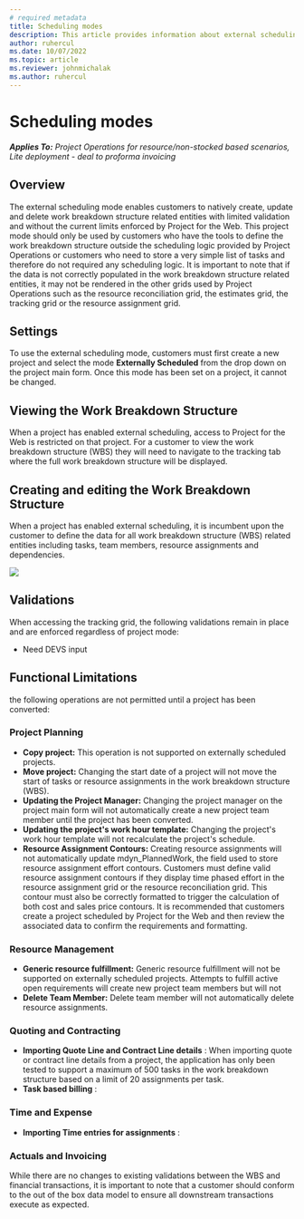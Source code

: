 ```yaml
---
# required metadata
title: Scheduling modes
description: This article provides information about external scheduling. 
author: ruhercul
ms.date: 10/07/2022
ms.topic: article
ms.reviewer: johnmichalak
ms.author: ruhercul
---
```


# Scheduling modes

_**Applies To:** Project Operations for resource/non-stocked based scenarios, Lite deployment - deal to proforma invoicing_

## Overview

The external scheduling mode enables customers to natively create, update and delete work breakdown structure related entities with limited validation and without the current limits enforced by Project for the Web. This project mode should only be used by customers who have the tools to define the work breakdown structure outside the scheduling logic provided by Project Operations or customers who need to store a very simple list of tasks and therefore do not required any scheduling logic. It is important to note that if the data is not correctly populated in the work breakdown structure related entities, it may not be rendered in the other grids used by Project Operations such as the resource reconciliation grid, the estimates grid, the tracking grid or the resource assignment grid.

## Settings

To use the external scheduling mode, customers must first create a new project and select the mode **Externally Scheduled** from the drop down on the project main form. Once this mode has been set on a project, it cannot be changed.

## Viewing the Work Breakdown Structure

When a project has enabled external scheduling, access to Project for the Web is restricted on that project. For a customer to view the work breakdown structure (WBS) they will need to navigate to the tracking tab where the full work breakdown structure will be displayed.

## Creating and editing the Work Breakdown Structure

When a project has enabled external scheduling, it is incumbent upon the customer to define the data for all work breakdown structure (WBS) related entities including tasks, team members, resource assignments and dependencies.

![](../media/projectplanningdatamodel.png)

## Validations

When accessing the tracking grid, the following validations remain in place and are enforced regardless of project mode:

- Need DEVS input

## Functional Limitations

the following operations are not permitted until a project has been converted:

### Project Planning

- **Copy project:** This operation is not supported on externally scheduled projects.
- **Move project:** Changing the start date of a project will not move the start of tasks or resource assignments in the work breakdown structure (WBS).
- **Updating the Project Manager:** Changing the project manager on the project main form will not automatically create a new project team member until the project has been converted.
- **Updating the project's work hour template:** Changing the project's work hour template will not recalculate the project's schedule.
- **Resource Assignment Contours:** Creating resource assignments will not automatically update mdyn\_PlannedWork, the field used to store resource assignment effort contours. Customers must define valid resource assignment contours if they display time phased effort in the resource assignment grid or the resource reconciliation grid. This contour must also be correctly formatted to trigger the calculation of both cost and sales price contours. It is recommended that customers create a project scheduled by Project for the Web and then review the associated data to confirm the requirements and formatting.

### Resource Management

- **Generic resource fulfillment:** Generic resource fulfillment will not be supported on externally scheduled projects. Attempts to fulfill active open requirements will create new project team members but will not
- **Delete Team Member:** Delete team member will not automatically delete resource assignments.

### Quoting and Contracting

- **Importing Quote Line and Contract Line details** : When importing quote or contract line details from a project, the application has only been tested to support a maximum of 500 tasks in the work breakdown structure based on a limit of 20 assignments per task.
- **Task based billing** :

### Time and Expense

- **Importing Time entries for assignments** :

### Actuals and Invoicing

While there are no changes to existing validations between the WBS and financial transactions, it is important to note that a customer should conform to the out of the box data model to ensure all downstream transactions execute as expected.

